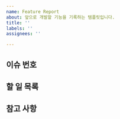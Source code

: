 ```yaml
---
name: Feature Report
about: 앞으로 개발할 기능을 기록하는 템플릿입니다.
title: ''
labels: ''
assignees: ''

---
```


## 이슈 번호


## 할 일 목록


## 참고 사항
